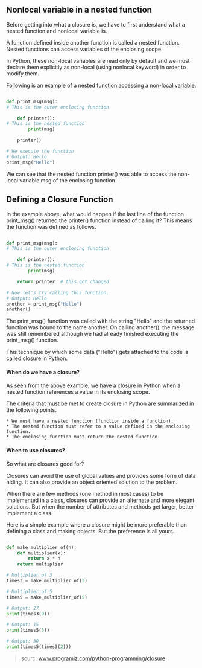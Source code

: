 ## Nonlocal variable in a nested function
Before getting into what a closure is, we have to first understand what a nested function and nonlocal variable is.

A function defined inside another function is called a nested function. Nested functions can access variables of the enclosing scope.

In Python, these non-local variables are read only by default and we must declare them explicitly as non-local (using nonlocal keyword) in order to modify them.

Following is an example of a nested function accessing a non-local variable.


```python

def print_msg(msg):
# This is the outer enclosing function

    def printer():
# This is the nested function
        print(msg)

    printer()

# We execute the function
# Output: Hello
print_msg("Hello")

```

We can see that the nested function printer() was able to access the non-local variable msg of the enclosing function.

## Defining a Closure Function

In the example above, what would happen if the last line of the function print_msg() returned the printer() function instead of calling it? This means the function was defined as follows.

```python

def print_msg(msg):
# This is the outer enclosing function

    def printer():
# This is the nested function
        print(msg)

    return printer  # this got changed

# Now let's try calling this function.
# Output: Hello
another = print_msg("Hello")
another()

```

The print_msg() function was called with the string "Hello" and the returned function was bound to the name another. On calling another(), the message was still remembered although we had already finished executing the print_msg() function.

This technique by which some data ("Hello") gets attached to the code is called closure in Python.


#### When do we have a closure?

As seen from the above example, we have a closure in Python when a nested function references a value in its enclosing scope.

The criteria that must be met to create closure in Python are summarized in the following points.

    * We must have a nested function (function inside a function).
    * The nested function must refer to a value defined in the enclosing function.
    * The enclosing function must return the nested function.


#### When to use closures?

So what are closures good for?

Closures can avoid the use of global values and provides some form of data hiding. It can also provide an object oriented solution to the problem.

When there are few methods (one method in most cases) to be implemented in a class, closures can provide an alternate and more elegant solutions. But when the number of attributes and methods get larger, better implement a class.

Here is a simple example where a closure might be more preferable than defining a class and making objects. But the preference is all yours.

```python

def make_multiplier_of(n):
    def multiplier(x):
        return x * n
    return multiplier

# Multiplier of 3
times3 = make_multiplier_of(3)

# Multiplier of 5
times5 = make_multiplier_of(5)

# Output: 27
print(times3(9))

# Output: 15
print(times5(3))

# Output: 30
print(times5(times3(2)))

```

 > sourc: www.programiz.com/python-programming/closure
